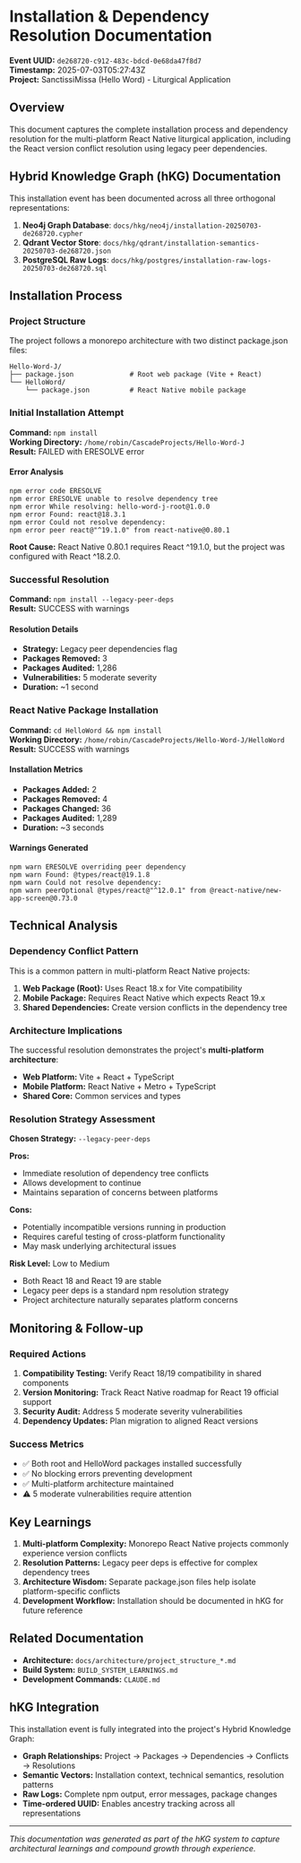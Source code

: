 # Installation & Dependency Resolution Documentation

**Event UUID:** `de268720-c912-483c-bdcd-0e68da47f8d7`  
**Timestamp:** 2025-07-03T05:27:43Z  
**Project:** SanctissiMissa (Hello Word) - Liturgical Application  

## Overview

This document captures the complete installation process and dependency resolution for the multi-platform React Native liturgical application, including the React version conflict resolution using legacy peer dependencies.

## Hybrid Knowledge Graph (hKG) Documentation

This installation event has been documented across all three orthogonal representations:

1. **Neo4j Graph Database**: `docs/hkg/neo4j/installation-20250703-de268720.cypher`
2. **Qdrant Vector Store**: `docs/hkg/qdrant/installation-semantics-20250703-de268720.json`
3. **PostgreSQL Raw Logs**: `docs/hkg/postgres/installation-raw-logs-20250703-de268720.sql`

## Installation Process

### Project Structure

The project follows a monorepo architecture with two distinct package.json files:

```
Hello-Word-J/
├── package.json              # Root web package (Vite + React)
└── HelloWord/
    └── package.json          # React Native mobile package
```

### Initial Installation Attempt

**Command:** `npm install`  
**Working Directory:** `/home/robin/CascadeProjects/Hello-Word-J`  
**Result:** FAILED with ERESOLVE error

#### Error Analysis

```
npm error code ERESOLVE
npm error ERESOLVE unable to resolve dependency tree
npm error While resolving: hello-word-j-root@1.0.0
npm error Found: react@18.3.1
npm error Could not resolve dependency:
npm error peer react@"^19.1.0" from react-native@0.80.1
```

**Root Cause:** React Native 0.80.1 requires React ^19.1.0, but the project was configured with React ^18.2.0.

### Successful Resolution

**Command:** `npm install --legacy-peer-deps`  
**Result:** SUCCESS with warnings

#### Resolution Details

- **Strategy:** Legacy peer dependencies flag
- **Packages Removed:** 3
- **Packages Audited:** 1,286
- **Vulnerabilities:** 5 moderate severity
- **Duration:** ~1 second

### React Native Package Installation

**Command:** `cd HelloWord && npm install`  
**Working Directory:** `/home/robin/CascadeProjects/Hello-Word-J/HelloWord`  
**Result:** SUCCESS with warnings

#### Installation Metrics

- **Packages Added:** 2
- **Packages Removed:** 4  
- **Packages Changed:** 36
- **Packages Audited:** 1,289
- **Duration:** ~3 seconds

#### Warnings Generated

```
npm warn ERESOLVE overriding peer dependency
npm warn Found: @types/react@19.1.8
npm warn Could not resolve dependency:
npm warn peerOptional @types/react@"^12.0.1" from @react-native/new-app-screen@0.73.0
```

## Technical Analysis

### Dependency Conflict Pattern

This is a common pattern in multi-platform React Native projects:

1. **Web Package (Root):** Uses React 18.x for Vite compatibility
2. **Mobile Package:** Requires React Native which expects React 19.x
3. **Shared Dependencies:** Create version conflicts in the dependency tree

### Architecture Implications

The successful resolution demonstrates the project's **multi-platform architecture**:

- **Web Platform:** Vite + React + TypeScript
- **Mobile Platform:** React Native + Metro + TypeScript
- **Shared Core:** Common services and types

### Resolution Strategy Assessment

**Chosen Strategy:** `--legacy-peer-deps`

**Pros:**
- Immediate resolution of dependency tree conflicts
- Allows development to continue
- Maintains separation of concerns between platforms

**Cons:**
- Potentially incompatible versions running in production
- Requires careful testing of cross-platform functionality
- May mask underlying architectural issues

**Risk Level:** Low to Medium
- Both React 18 and React 19 are stable
- Legacy peer deps is a standard npm resolution strategy
- Project architecture naturally separates platform concerns

## Monitoring & Follow-up

### Required Actions

1. **Compatibility Testing:** Verify React 18/19 compatibility in shared components
2. **Version Monitoring:** Track React Native roadmap for React 19 official support
3. **Security Audit:** Address 5 moderate severity vulnerabilities
4. **Dependency Updates:** Plan migration to aligned React versions

### Success Metrics

- ✅ Both root and HelloWord packages installed successfully
- ✅ No blocking errors preventing development
- ✅ Multi-platform architecture maintained
- ⚠️ 5 moderate vulnerabilities require attention

## Key Learnings

1. **Multi-platform Complexity:** Monorepo React Native projects commonly experience version conflicts
2. **Resolution Patterns:** Legacy peer deps is effective for complex dependency trees
3. **Architecture Wisdom:** Separate package.json files help isolate platform-specific conflicts
4. **Development Workflow:** Installation should be documented in hKG for future reference

## Related Documentation

- **Architecture:** `docs/architecture/project_structure_*.md`
- **Build System:** `BUILD_SYSTEM_LEARNINGS.md`
- **Development Commands:** `CLAUDE.md`

## hKG Integration

This installation event is fully integrated into the project's Hybrid Knowledge Graph:

- **Graph Relationships:** Project → Packages → Dependencies → Conflicts → Resolutions
- **Semantic Vectors:** Installation context, technical semantics, resolution patterns
- **Raw Logs:** Complete npm output, error messages, package changes
- **Time-ordered UUID:** Enables ancestry tracking across all representations

---

*This documentation was generated as part of the hKG system to capture architectural learnings and compound growth through experience.*